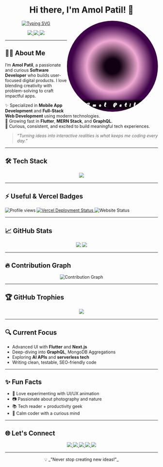 <h1 align="center">Hi there, I'm Amol Patil! 👋</h1>

<!-- ✅ Typing animation (works on GitHub) 
[![Typing SVG](https://readme-typing-svg.demolab.com?font=Fira+Code&pause=1000&width=435&lines=%F0%9F%91%8B+Hi%2C+I'm+Amol+Patil;+%F0%9F%92%BB+Software+Developer;%7C+Flutter+%7C+Android+%7C+iOS+%7C+MERN+;MongoDB%2C+Express%2C+React%2C+Node;%7C+Next.js+%7C+GraphQL;%F0%9F%9A%80+Let's+Build+Something+Amazing!)](https://git.io/typing-svg)
-->

<!-- 👤 Profile picture -->
<p align="center">
  <img src="./images/amol.gif" width="300" height="300" alt="Amol Patil Profile Picture" align="right" style="border-radius: 50%;" />
 <!--  <img src="https://avatars.githubusercontent.com/u/103609908?v=4" width="150" height="150" style="border-radius: 50%" alt="Amol Patil Profile Picture" />-->
</p>
<!-- ✅ Typing animation (works on GitHub) -->
<p align="center">
<a href="https://git.io/typing-svg"><img src="https://readme-typing-svg.demolab.com?font=Fira+Code&pause=1000&center=true&width=600&lines=%F0%9F%91%8B+Hi%2C+I'm+Amol+Patil;+%F0%9F%92%BB+Software+Developer;%7C+Flutter+%7C+Android+%7C+iOS+%7C+MERN+;MongoDB%2C+Express%2C+React%2C+Node;%7C+Next.js+%7C+GraphQL;%F0%9F%9A%80+Let's+Build+Something+Amazing!" alt="Typing SVG" /></a>
</p>
  <!-- 🔗 Social badges -->
<p align="center">
  <a href="https://devamolpatil.in">
    <img src="https://img.shields.io/badge/Portfolio-devamolpatil.in-orange?style=flat-square&logo=google-chrome" />
  </a>
  <a href="https://linkedin.com/in/amol-patil-372641165">
    <img src="https://img.shields.io/badge/LinkedIn-Amol%20Patil-blue?style=flat-square&logo=linkedin" />
  </a>
  <a href="https://x.com/amol1781994">
    <img src="https://img.shields.io/badge/Twitter-@amol1781994-1DA1F2?style=flat-square&logo=twitter" />
  </a>
</p>

---

## 👨‍💻 About Me

I’m **Amol Patil**, a passionate and curious **Software Developer** who builds user-focused digital products. I love blending creativity with problem-solving to craft impactful apps.

✨ Specialized in **Mobile App Development** and **Full-Stack Web Development** using modern technologies.  
🚀 Growing fast in **Flutter**, **MERN Stack**, and **GraphQL**.  
🧩 Curious, consistent, and excited to build meaningful tech experiences.

> _“Turning ideas into interactive realities is what keeps me coding every day.”_

---

## 🛠️ Tech Stack

<div align="center">
  <img src="https://skillicons.dev/icons?i=flutter,dart,androidstudio,kotlin,swift,java,js,ts,react,nextjs,nodejs,express,graphql,mongodb,figma,vscode,git,github,xcode,html,css" />
</div>

---

## ⚡ Useful & Vercel Badges

<p>
  <img src="https://komarev.com/ghpvc/?username=AmolPatil-Git&style=flat-square&color=blue" alt="Profile views" />
  <a href="https://devamolpatil.in">
    <img src="https://vercelbadge.vercel.app/api/devamolpatil.in" alt="Vercel Deployment Status" />
  </a>
  <img src="https://img.shields.io/website?down_color=red&down_message=offline&up_color=green&up_message=online&url=https%3A%2F%2Fdevamolpatil.in" alt="Website Status" />
</p>

---

## 📈 GitHub Stats

<p align="center">
  <img src="https://github-readme-stats.vercel.app/api?username=AmolPatil-Git&show_icons=true&theme=github_dark&hide=prs&count_private=true" height="165" />
  <img src="https://github-readme-stats.vercel.app/api/top-langs/?username=AmolPatil-Git&layout=compact&theme=github_dark" height="165" />
</p>

---

## 🔥 Contribution Graph

<p align="center">
  <img src="https://github-readme-activity-graph.vercel.app/graph?username=AmolPatil-Git&theme=react-dark" alt="Contribution Graph" />
</p>

---

## 🏆 GitHub Trophies

<p align="center">
  <img src="https://github-profile-trophy.vercel.app/?username=AmolPatil-Git&theme=onedark&no-frame=true&column=6&margin-w=10&margin-h=10" />
</p>

---

## 🔍 Current Focus

- Advanced UI with **Flutter** and **Next.js**  
- Deep-diving into **GraphQL**, MongoDB Aggregations  
- Exploring **AI APIs** and **serverless tech**  
- Writing clean, testable, SEO-friendly code

---

## ✨ Fun Facts

- 🎨 Love experimenting with UI/UX animation  
- 📷 Passionate about photography and nature  
- 📚 Tech reader + productivity geek  
- 🧘 Calm coder with a curious mind  

---

## 🌐 Let's Connect

<p align="center">
  <a href="mailto:devamolpatil.in@gmail.com">
    <img src="https://img.shields.io/badge/Email-devamolpatil.in@gmail.com-red?style=for-the-badge&logo=gmail" />
  </a>
  <a href="https://devamolpatil.in">
    <img src="https://img.shields.io/badge/Portfolio-devamolpatil.in-orange?style=for-the-badge&logo=google-chrome" />
  </a>
  <a href="https://linkedin.com/in/amol-patil-372641165">
    <img src="https://img.shields.io/badge/LinkedIn-Amol%20Patil-blue?style=for-the-badge&logo=linkedin" />
  </a>
  <a href="https://x.com/amol1781994">
    <img src="https://img.shields.io/badge/Twitter-@amol1781994-1DA1F2?style=for-the-badge&logo=twitter" />
  </a>
  <a href="https://instagram.com/amol1781994">
    <img src="https://img.shields.io/badge/Instagram-@amol1781994-E4405F?style=for-the-badge&logo=instagram" />
  </a>
</p>

---

<p align="center">
  💡 _"Never stop creating new ideas!"_
</p>
